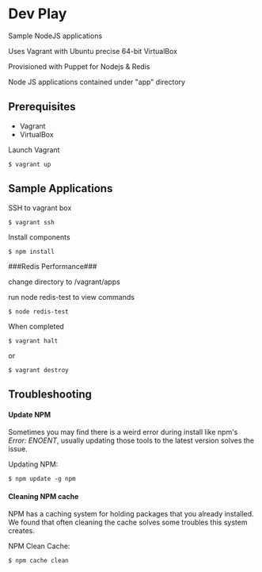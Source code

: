 # Dev Play

Sample NodeJS applications

Uses Vagrant with Ubuntu precise 64-bit VirtualBox 

Provisioned with Puppet for Nodejs & Redis

Node JS applications contained under "app" directory



## Prerequisites ##

* Vagrant
* VirtualBox


Launch Vagrant

```
$ vagrant up
```


## Sample Applications ##

SSH to vagrant box

```
$ vagrant ssh
```

Install components

```
$ npm install
```

###Redis Performance###


change directory to /vagrant/apps

run node redis-test to view commands

```
$ node redis-test
```

When completed

```
$ vagrant halt
```
or
```
$ vagrant destroy
```






## Troubleshooting ##


#### Update NPM
Sometimes you may find there is a weird error during install like npm's *Error: ENOENT*, usually updating those tools to the latest version solves the issue.

Updating NPM:
```
$ npm update -g npm
```


#### Cleaning NPM cache
NPM has a caching system for holding packages that you already installed.
We found that often cleaning the cache solves some troubles this system creates.

NPM Clean Cache:
```
$ npm cache clean
```
